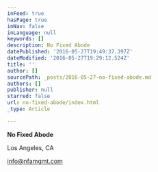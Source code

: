 ```yaml
---
inFeed: true
hasPage: true
inNav: false
inLanguage: null
keywords: []
description: No Fixed Abode
datePublished: '2016-05-27T19:49:37.397Z'
dateModified: '2016-05-27T19:29:12.524Z'
title: ''
author: []
sourcePath: _posts/2016-05-27-no-fixed-abode.md
authors: []
publisher: null
starred: false
url: no-fixed-abode/index.html
_type: Article

---
```

**No Fixed Abode**

Los Angeles, CA

info@nfamgmt.com